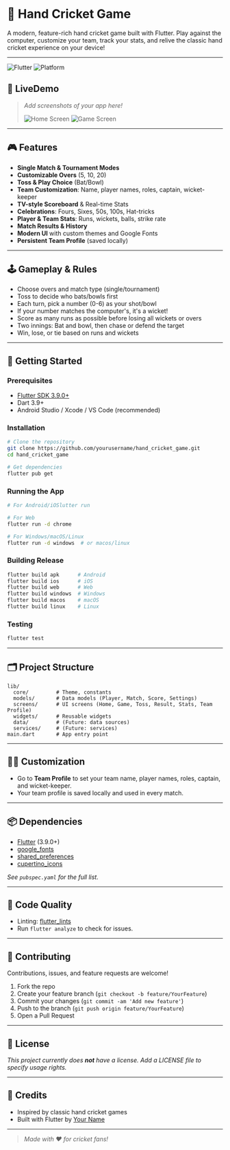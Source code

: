 # 🏏 Hand Cricket Game

A modern, feature-rich hand cricket game built with Flutter. Play against the computer, customize your team, track your stats, and relive the classic hand cricket experience on your device!

---

![Flutter](https://img.shields.io/badge/Flutter-3.9.0-blue?logo=flutter)
![Platform](https://img.shields.io/badge/Platform-Android%20%7C%20iOS%20%7C%20Web%20%7C%20Windows%20%7C%20macOS%20%7C%20Linux-blue)

## 📸 LiveDemo

> _Add screenshots of your app here!_
> 
> ![Home Screen](docs/screenshots/home.png)
> ![Game Screen](docs/screenshots/game.png)

---

## 🎮 Features

- **Single Match & Tournament Modes**
- **Customizable Overs** (5, 10, 20)
- **Toss & Play Choice** (Bat/Bowl)
- **Team Customization**: Name, player names, roles, captain, wicket-keeper
- **TV-style Scoreboard** & Real-time Stats
- **Celebrations**: Fours, Sixes, 50s, 100s, Hat-tricks
- **Player & Team Stats**: Runs, wickets, balls, strike rate
- **Match Results & History**
- **Modern UI** with custom themes and Google Fonts
- **Persistent Team Profile** (saved locally)

---

## 🕹️ Gameplay & Rules

- Choose overs and match type (single/tournament)
- Toss to decide who bats/bowls first
- Each turn, pick a number (0-6) as your shot/bowl
- If your number matches the computer's, it's a wicket!
- Score as many runs as possible before losing all wickets or overs
- Two innings: Bat and bowl, then chase or defend the target
- Win, lose, or tie based on runs and wickets

---

## 🚀 Getting Started

### Prerequisites
- [Flutter SDK 3.9.0+](https://docs.flutter.dev/get-started/install)
- Dart 3.9+
- Android Studio / Xcode / VS Code (recommended)

### Installation
```bash
# Clone the repository
git clone https://github.com/yourusername/hand_cricket_game.git
cd hand_cricket_game

# Get dependencies
flutter pub get
```

### Running the App
```bash
# For Android/iOSlutter run

# For Web
flutter run -d chrome

# For Windows/macOS/Linux
flutter run -d windows  # or macos/linux
```

### Building Release
```bash
flutter build apk      # Android
flutter build ios      # iOS
flutter build web      # Web
flutter build windows  # Windows
flutter build macos    # macOS
flutter build linux    # Linux
```

### Testing
```bash
flutter test
```

---

## 🗂️ Project Structure

```
lib/
  core/         # Theme, constants
  models/       # Data models (Player, Match, Score, Settings)
  screens/      # UI screens (Home, Game, Toss, Result, Stats, Team Profile)
  widgets/      # Reusable widgets
  data/         # (Future: data sources)
  services/     # (Future: services)
main.dart       # App entry point
```

---

## 🧑‍💻 Customization
- Go to **Team Profile** to set your team name, player names, roles, captain, and wicket-keeper.
- Your team profile is saved locally and used in every match.

---

## 📦 Dependencies
- [Flutter](https://flutter.dev/) (3.9.0+)
- [google_fonts](https://pub.dev/packages/google_fonts)
- [shared_preferences](https://pub.dev/packages/shared_preferences)
- [cupertino_icons](https://pub.dev/packages/cupertino_icons)

_See `pubspec.yaml` for the full list._

---

## 🧹 Code Quality
- Linting: [flutter_lints](https://pub.dev/packages/flutter_lints)
- Run `flutter analyze` to check for issues.

---

## 🤝 Contributing

Contributions, issues, and feature requests are welcome!

1. Fork the repo
2. Create your feature branch (`git checkout -b feature/YourFeature`)
3. Commit your changes (`git commit -am 'Add new feature'`)
4. Push to the branch (`git push origin feature/YourFeature`)
5. Open a Pull Request

---

## 📄 License

_This project currently does **not** have a license. Add a LICENSE file to specify usage rights._

---

## 🙏 Credits
- Inspired by classic hand cricket games
- Built with Flutter by [Your Name](https://github.com/yourusername)

---

> _Made with ❤️ for cricket fans!_
